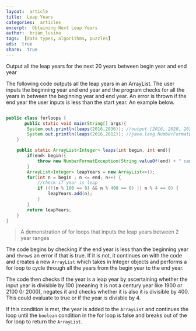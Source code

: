 ```yaml
---
layout:  article
title:  Leap Years
categories:  articles
excerpt:  Obtaining Next Leap Years
author:  brian_lusina
tags:  [data types, algorithms, puzzles]
ads:  true
share:  true
---
```


Output all the leap years for the next 20 years between begin year and end year

The following code outputs all the leap years in an ArrayList. The user inputs the beginning year and end year and the program checks for all the years in between the beginning year and end year.
An error is thrown if the end year the user inputs is less than the start year. An example below.
 

```Java

public class forloops {
       public static void main(String[] args){
        System.out.println(leaps(2016,2036)); //output [2016, 2020, 2024, 2028, 2032, 2036]
		System.out.println(leaps(2016,2012)); //java.lang.NumberFormatException: 2012 cannot be less than 2016
    }

    public static ArrayList<Integer> leaps(int begin, int end){
        if(end< begin){
            throw new NumberFormatException(String.valueOf(end) + " cannot be less than " + String.valueOf(begin));
        }
        ArrayList<Integer> leapYears = new ArrayList<>();
        for(int n = begin ; n <= end; n++) {
            //check if year is leap
            if ((!(n % 100 == 0) && n % 400 == 0) || n % 4 == 0) {
                leapYears.add(n);
            }
        }
        return leapYears;
    }
}

```
> A demonstration of for loops that inputs the leap years between 2 year ranges


The code begins by checking if the end year is less than the beginning year and `throw`s an error if that is true. If it is not, it continues on with the code and creates a new `ArrayList` which takes in Integer objects and performs a for loop to cycle through all the years from the begin year to the end year.

The code then checks if the year is a leap year by ascertaining whether the input year is divisible by 100 (meaning it is not a century year like 1900 or 2100 0r 2000), negates it and checks whether it is also it is divisible by 400. This could evaluate to true or if the year is divisble by 4.

If this condition is met, the year is added to the `ArrayList` and continues the loop until the `boolean` condition in the for loop is false and breaks out of the for loop to return the `ArrayList`.
